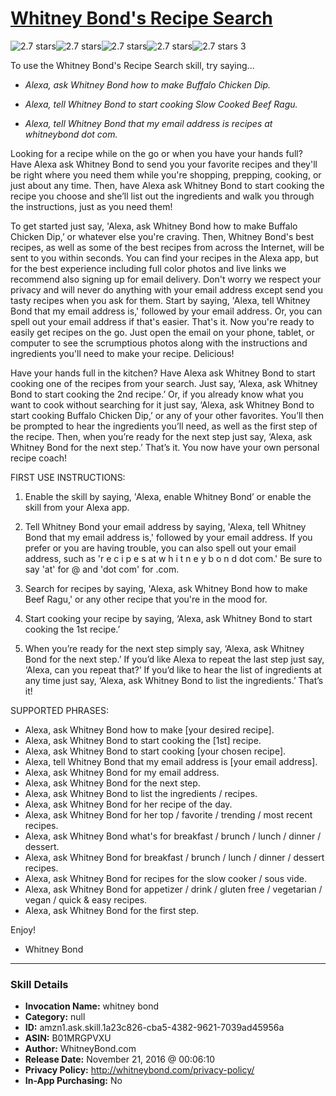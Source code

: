 # [Whitney Bond's Recipe Search](http://alexa.amazon.com/#skills/amzn1.ask.skill.1a23c826-cba5-4382-9621-7039ad45956a)
![2.7 stars](../../images/ic_star_black_18dp_1x.png)![2.7 stars](../../images/ic_star_black_18dp_1x.png)![2.7 stars](../../images/ic_star_half_black_18dp_1x.png)![2.7 stars](../../images/ic_star_border_black_18dp_1x.png)![2.7 stars](../../images/ic_star_border_black_18dp_1x.png) 3

To use the Whitney Bond's Recipe Search skill, try saying...

* *Alexa, ask Whitney Bond how to make Buffalo Chicken Dip.*

* *Alexa, tell Whitney Bond to start cooking Slow Cooked Beef Ragu.*

* *Alexa, tell Whitney Bond that my email address is recipes at whitneybond dot com.*

Looking for a recipe while on the go or when you have your hands full?  Have Alexa ask Whitney Bond to send you your favorite recipes and they'll be right where you need them while you're shopping, prepping, cooking, or just about any time.  Then, have Alexa ask Whitney Bond to start cooking the recipe you choose and she’ll list out the ingredients and walk you through the instructions, just as you need them!

To get started just say, 'Alexa, ask Whitney Bond how to make Buffalo Chicken Dip,’ or whatever else you're craving.  Then, Whitney Bond's best recipes, as well as some of the best recipes from across the Internet, will be sent to you within seconds.  You can find your recipes in the Alexa app, but for the best experience including full color photos and live links we recommend also signing up for email delivery.  Don't worry we respect your privacy and will never do anything with your email address except send you tasty recipes when you ask for them.  Start by saying, 'Alexa, tell Whitney Bond that my email address is,' followed by your email address.  Or, you can spell out your email address if that's easier.  That's it.  Now you're ready to easily get recipes on the go.  Just open the email on your phone, tablet, or computer to see the scrumptious photos along with the instructions and ingredients you'll need to make your recipe. Delicious!

Have your hands full in the kitchen?  Have Alexa ask Whitney Bond to start cooking one of the recipes from your search.  Just say, ‘Alexa, ask Whitney Bond to start cooking the 2nd recipe.’  Or, if you already know what you want to cook without searching for it just say, ‘Alexa, ask Whitney Bond to start cooking Buffalo Chicken Dip,’ or any of your other favorites.  You’ll then be prompted to hear the ingredients you’ll need, as well as the first step of the recipe.  Then, when you’re ready for the next step just say, ‘Alexa, ask Whitney Bond for the next step.’  That’s it.  You now have your own personal recipe coach!

FIRST USE INSTRUCTIONS:

1. Enable the skill by saying, 'Alexa, enable Whitney Bond’ or enable the skill from your Alexa app.

2. Tell Whitney Bond your email address by saying, 'Alexa, tell Whitney Bond that my email address is,' followed by your email address.  If you prefer or you are having trouble, you can also spell out your email address, such as 'r e c i p e s at w h i t n e y b o n d dot com.'  Be sure to say 'at' for @ and 'dot com' for .com.

3. Search for recipes by saying, 'Alexa, ask Whitney Bond how to make Beef Ragu,' or any other recipe that you're in the mood for.

4. Start cooking your recipe by saying, ‘Alexa, ask Whitney Bond to start cooking the 1st recipe.’

5. When you’re ready for the next step simply say, ‘Alexa, ask Whitney Bond for the next step.’  If you’d like Alexa to repeat the last step just say, ‘Alexa, can you repeat that?’  If you’d like to hear the list of ingredients at any time just say, ‘Alexa, ask Whitney Bond to list the ingredients.’  That’s it!

SUPPORTED PHRASES:

- Alexa, ask Whitney Bond how to make [your desired recipe].
- Alexa, ask Whitney Bond to start cooking the [1st] recipe.
- Alexa, ask Whitney Bond to start cooking [your chosen recipe].
- Alexa, tell Whitney Bond that my email address is [your email address].
- Alexa, ask Whitney Bond for my email address.
- Alexa, ask Whitney Bond for the next step.
- Alexa, ask Whitney Bond to list the ingredients / recipes.
- Alexa, ask Whitney Bond for her recipe of the day.
- Alexa, ask Whitney Bond for her top / favorite / trending / most recent recipes.
- Alexa, ask Whitney Bond what's for breakfast / brunch / lunch / dinner / dessert.
- Alexa, ask Whitney Bond for breakfast / brunch / lunch / dinner / dessert recipes.
- Alexa, ask Whitney Bond for recipes for the slow cooker / sous vide.
- Alexa, ask Whitney Bond for appetizer / drink / gluten free / vegetarian / vegan / quick & easy recipes.
- Alexa, ask Whitney Bond for the first step.

Enjoy!

 - Whitney Bond

***

### Skill Details

* **Invocation Name:** whitney bond
* **Category:** null
* **ID:** amzn1.ask.skill.1a23c826-cba5-4382-9621-7039ad45956a
* **ASIN:** B01MRGPVXU
* **Author:** WhitneyBond.com
* **Release Date:** November 21, 2016 @ 00:06:10
* **Privacy Policy:** http://whitneybond.com/privacy-policy/
* **In-App Purchasing:** No
